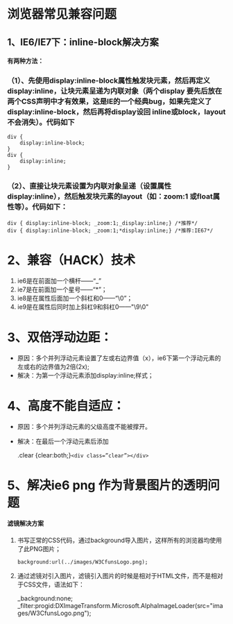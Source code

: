 # 浏览器常见兼容问题

## 1、IE6/IE7下：inline-block解决方案

#### 有两种方法：
### （1）、先使用display:inline-block属性触发块元素，然后再定义display:inline，让块元素呈递为内联对象（两个display 要先后放在两个CSS声明中才有效果，这是IE的一个经典bug，如果先定义了display:inline-block，然后再将display设回 inline或block，layout不会消失）。代码如下 

    div {
		display:inline-block;
	} 
	div {
		display:inline;
	}

### （2）、直接让块元素设置为内联对象呈递（设置属性display:inline），然后触发块元素的layout（如：zoom:1 或float属性等）。代码如下：

    div { display:inline-block; _zoom:1;_display:inline;} /*推荐*/
    div { display:inline-block; _zoom:1;*display:inline;} /*推荐:IE67*/

# 2、兼容（HACK）技术

1. ie6是在前面加一个横杆——“_”
2. ie7是在前面加一个星号——“*”；
3. ie8是在属性后面加一个斜杠和0——“\0”；
4. ie9是在属性后同时加上斜杠9和斜杠0——"\9\0"

# 3、双倍浮动边距：
- 原因：多个并列浮动元素设置了左或右边界值（x），ie6下第一个浮动元素的左或右的边界值为2倍(2x);
- 解决：为第一个浮动元素添加display:inline;样式；

# 4、高度不能自适应：

- 原因：多个并列浮动元素的父级高度不能被撑开。
- 解决：在最后一个浮动元素后添加

    .clear {clear:both;}`<div class=”clear”></div>`

# 5、解决ie6 png 作为背景图片的透明问题

#### 滤镜解决方案

1. 书写正常的CSS代码，通过background导入图片，这样所有的浏览器均使用了此PNG图片；

    `background:url(../images/W3CfunsLogo.png);`

2. 通过滤镜对引入图片，滤镜引入图片的时候是相对于HTML文件，而不是相对于CSS文件，语法如下：
	
    _background:none;
    _filter:progid:DXImageTransform.Microsoft.AlphaImageLoader(src="images/W3CfunsLogo.png");








